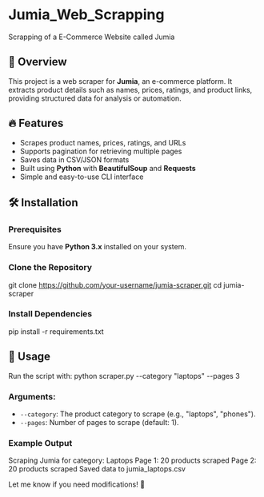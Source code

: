 # Jumia_Web_Scrapping
Scrapping of a E-Commerce Website called Jumia

## 📌 Overview

This project is a web scraper for **Jumia**, an e-commerce platform. It extracts product details such as names, prices, ratings, and product links, providing structured data for analysis or automation.

## 🔥 Features

- Scrapes product names, prices, ratings, and URLs
- Supports pagination for retrieving multiple pages
- Saves data in CSV/JSON formats
- Built using **Python** with **BeautifulSoup** and **Requests**
- Simple and easy-to-use CLI interface

## 🛠️ Installation

### Prerequisites
Ensure you have **Python 3.x** installed on your system.

### Clone the Repository
git clone https://github.com/your-username/jumia-scraper.git
cd jumia-scraper

### Install Dependencies
pip install -r requirements.txt

## 🚀 Usage
Run the script with:
python scraper.py --category "laptops" --pages 3


### Arguments:
- `--category`: The product category to scrape (e.g., "laptops", "phones").
- `--pages`: Number of pages to scrape (default: 1).

### Example Output
Scraping Jumia for category: Laptops
Page 1: 20 products scraped
Page 2: 20 products scraped
Saved data to jumia_laptops.csv

Let me know if you need modifications! 🚀

